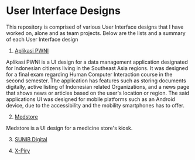 # User Interface Designs

This repository is comprised of various User Interface designs that I have worked on, alone and as team projects. Below are the lists and a summary of each User Interface design

1. [Aplikasi PWNI](https://github.com/rhe-naldy/user-interface-designs/blob/main/Aplikasi%20PWNI.md)

Aplikasi PWNI is a UI design for a data management application designated for Indonesian citizens living in the Southeast Asia regions. It was designed for a final exam regarding Human Computer Interaction course in the second semester. The application has features such as storing documents digitally, active listing of Indonesian related Organizations, and a news page that shows news or articles based on the user's location or region. The said applications UI was designed for mobile platforms such as an Android device, due to the accessibility and the mobility smartphones has to offer.

2. [Medstore](https://github.com/rhe-naldy/user-interface-designs/blob/main/Medstore.md)

Medstore is a UI design for a medicine store's kiosk.


3. [SUNIB Digital](https://github.com/rhe-naldy/user-interface-designs/blob/main/SUNIB%20Digital.md)




4. [X-Piry](https://github.com/rhe-naldy/user-interface-designs/blob/main/X-Piry.md)
